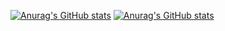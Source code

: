 [![Anurag's GitHub stats](https://github-readme-stats.vercel.app/api?username=BlandineLemaire&show_icons=true&theme=slateorange)](https://github.com/BlandineLemaire/github-readme-stats)
[![Anurag's GitHub stats](https://github-readme-stats.vercel.app/api/top-langs?username=BlandineLemaire&show_icons=true&theme=slateorange)](https://github.com/BlandineLemaire/github-readme-stats)
